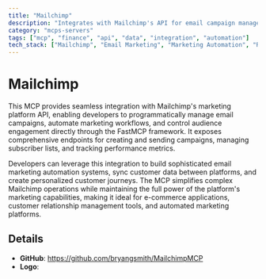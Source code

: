 ```yaml
---
title: "Mailchimp"
description: "Integrates with Mailchimp's API for email campaign management, automation workflows, and audience engagement through FastMCP."
category: "mcps-servers"
tags: ["mcp", "finance", "api", "data", "integration", "automation"]
tech_stack: ["Mailchimp", "Email Marketing", "Marketing Automation", "REST APIs", "Audience Management"]
---
```


# Mailchimp

This MCP provides seamless integration with Mailchimp's marketing platform API, enabling developers to programmatically manage email campaigns, automate marketing workflows, and control audience engagement directly through the FastMCP framework. It exposes comprehensive endpoints for creating and sending campaigns, managing subscriber lists, and tracking performance metrics.

Developers can leverage this integration to build sophisticated email marketing automation systems, sync customer data between platforms, and create personalized customer journeys. The MCP simplifies complex Mailchimp operations while maintaining the full power of the platform's marketing capabilities, making it ideal for e-commerce applications, customer relationship management tools, and automated marketing platforms.

## Details

- **GitHub**: https://github.com/bryangsmith/MailchimpMCP
- **Logo**: 
